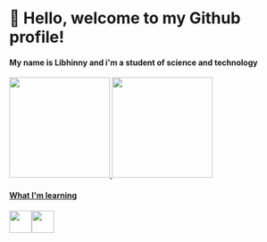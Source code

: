 # 👋 Hello, welcome to my Github profile!
#### My name is Libhinny and i'm a student of science and technology

<div>
<a href="https://github.com/Libhinny">
<img loading="lazy" height="180em" src="https://github-readme-stats.vercel.app/api/top-langs/Libhinny-aqui&layout=compact&langs_count=7&theme=dracula"/>
<img loading="lazy" height="180em" src="https://github-readme-stats.vercel.app/apiLibhinny-aqui&show_icons=true&theme=dracula&include_all_commits=true&count_private=true"/>
</div>

#### What I'm learning 
<img loading= "lazy" src="https://cdn.jsdelivr.net/gh/devicons/devicon/icons/python/python-original-wordmark.svg" width="40" height="40"/><img src="https://cdn.jsdelivr.net/gh/devicons/devicon/icons/vscode/vscode-original-wordmark.svg" width="40" height="40"/>

<!--
**Libhinny/Libhinny** is a ✨ _special_ ✨ repository because its `README.md` (this file) appears on your GitHub profile.

Here are some ideas to get you started:

- 🔭 I’m currently working on ...
- 🌱 I’m currently learning ...
- 👯 I’m looking to collaborate on ...
- 🤔 I’m looking for help with ...
- 💬 Ask me about ...
- 📫 How to reach me: ...
- 😄 Pronouns: ...
- ⚡ Fun fact: ...
-->
